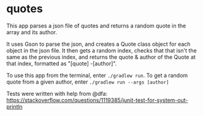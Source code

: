 # quotes

This app parses a json file of quotes and returns a random quote in the array and its author.

It uses Gson to parse the json, and creates a Quote class object for each object in the json file. It then gets a random index, checks that that isn't the same as the previous index, and returns the quote & author of the Quote at that index, formatted as "[quote] -[author]".

To use this app from the terminal, enter `./gradlew run`.
To get a random quote from a given author, enter `./gradlew run --args [author]`

Tests were written with help from @dfa:
https://stackoverflow.com/questions/1119385/junit-test-for-system-out-println